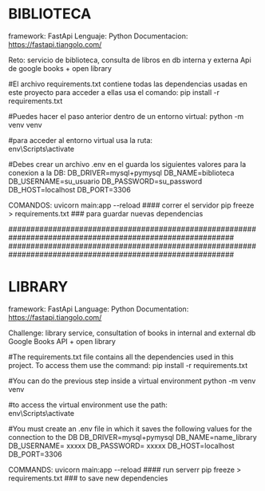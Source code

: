 # BIBLIOTECA


framework: FastApi
Lenguaje: Python
Documentacion: https://fastapi.tiangolo.com/

Reto: servicio de biblioteca, consulta de libros en db interna y externa Api de google books + open library

#El archivo requirements.txt contiene todas las dependencias usadas en este proyecto
para acceder a ellas usa el comando:
pip install -r requirements.txt

#Puedes hacer el paso anterior dentro de un entorno virtual:
python -m venv venv

#para acceder al entorno virtual usa la ruta:   
env\Scripts\activate 

#Debes crear un archivo  .env  en el guarda los siguientes valores para la conexion a la DB:
DB_DRIVER=mysql+pymysql
DB_NAME=biblioteca
DB_USERNAME=su_usuario
DB_PASSWORD=su_password
DB_HOST=localhost
DB_PORT=3306

COMANDOS:
uvicorn main:app --reload   #### correr el servidor 
pip freeze > requirements.txt  ### para guardar nuevas dependencias

###########################################################################################################
###########################################################################################################

# LIBRARY

framework: FastApi
Language: Python
Documentation: https://fastapi.tiangolo.com/

Challenge: library service, consultation of books in internal and external db Google Books API + open library

#The requirements.txt file contains all the dependencies used in this project.
To access them use the command:
pip install -r requirements.txt

#You can do the previous step inside a virtual environment
python -m venv venv

#to access the virtual environment use the path:   
env\Scripts\activate 

#You must create an .env file in which it saves the following values for the connection to the DB
DB_DRIVER=mysql+pymysql
DB_NAME=name_library
DB_USERNAME= xxxxx
DB_PASSWORD= xxxxx
DB_HOST=localhost
DB_PORT=3306

COMMANDS:
uvicorn main:app --reload   #### run serverr 
pip freeze > requirements.txt  ### to save new dependencies

